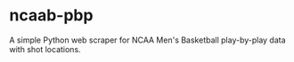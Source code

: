 ncaab-pbp
=========

A simple Python web scraper for NCAA Men's Basketball play-by-play data with shot locations.
